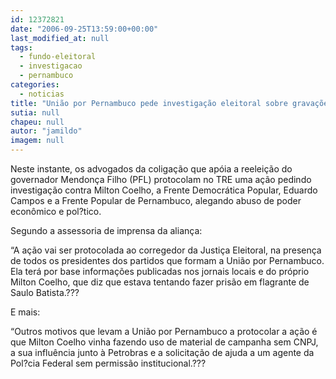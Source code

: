 ```yaml
---
id: 12372821
date: "2006-09-25T13:59:00+00:00"
last_modified_at: null
tags:
  - fundo-eleitoral
  - investigacao
  - pernambuco
categories:
  - noticias
title: "União por Pernambuco pede investigação eleitoral sobre gravações"
sutia: null
chapeu: null
autor: "jamildo"
imagem: null
---
```

<p>Neste instante, os advogados da coliga&ccedil;&atilde;o que ap&oacute;ia a reelei&ccedil;&atilde;o do governador Mendon&ccedil;a Filho (PFL) protocolam no TRE uma a&ccedil;&atilde;o pedindo investiga&ccedil;&atilde;o contra Milton Coelho, a Frente Democr&aacute;tica Popular, Eduardo Campos e a Frente Popular de Pernambuco, alegando abuso de poder econ&ocirc;mico e pol?tico.</p>
<p>Segundo a assessoria de imprensa da alian&ccedil;a:</p>
<p>&ldquo;A a&ccedil;&atilde;o vai ser protocolada ao corregedor da Justi&ccedil;a Eleitoral, na presen&ccedil;a de todos os presidentes dos partidos que formam a Uni&atilde;o por Pernambuco. Ela ter&aacute; por base informa&ccedil;&otilde;es publicadas nos jornais locais e do pr&oacute;prio Milton Coelho, que diz que estava tentando fazer pris&atilde;o em flagrante de Saulo Batista.???</p>
<p>E mais:</p>
<p>&ldquo;Outros motivos que levam a Uni&atilde;o por Pernambuco a protocolar a a&ccedil;&atilde;o &eacute; que Milton Coelho vinha fazendo uso de material de campanha sem CNPJ, a sua influ&ecirc;ncia junto &agrave; Petrobras e a solicita&ccedil;&atilde;o de ajuda a um agente da Pol?cia Federal sem permiss&atilde;o institucional.???</p>
